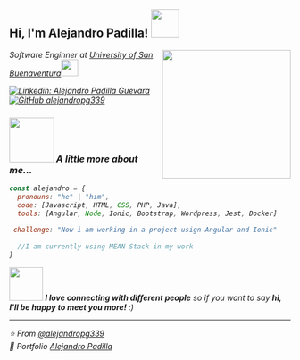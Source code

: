 <h2> Hi, I'm Alejandro Padilla! <img src="https://media.giphy.com/media/VJTWVub4Kyxn420SsH/giphy.gif" width="50"></h2>
<img align='right' src="https://media.giphy.com/media/ZVik7pBtu9dNS/giphy.gif" width="230">
<p><em>Software Enginner at <a href="https://www.usbbog.edu.co/">University of San Buenaventura</a><img src="https://media.giphy.com/media/fYSnHlufseco8Fh93Z/giphy.gif" width="30"><!--</br>Developer Consultant at <a href="https://www.thoughtworks.com">ThoughtWorks</a><img src="https://media.giphy.com/media/WUlplcMpOCEmTGBtBW/giphy.gif" width="30"> 
</em></p>-->

[![Linkedin: Alejandro Padilla Guevara](https://img.shields.io/badge/-AlejandroPadilla-blue?style=flat-square&logo=Linkedin&logoColor=white&link=https://www.linkedin.com/in/alejandro-padilla-guevara-31a445165)](https://www.linkedin.com/in/alejandro-padilla-guevara-31a445165)
[![GitHub alejandropg339](https://img.shields.io/github/followers/alejandropg339?label=follow&style=social)](https://github.com/alejandropg339)


### <img src="https://media.giphy.com/media/14u2xf1flRHgacyWu6/giphy.gif" width="80"> A little more about me...  

```javascript
const alejandro = {
  pronouns: "he" | "him",
  code: [Javascript, HTML, CSS, PHP, Java],
  tools: [Angular, Node, Ionic, Bootstrap, Wordpress, Jest, Docker]
  
 challenge: "Now i am working in a project usign Angular and Ionic"
  
  //I am currently using MEAN Stack in my work
}
```

<img src="https://media.giphy.com/media/LnQjpWaON8nhr21vNW/giphy.gif" width="60"> <em><b>I love connecting with different people</b> so if you want to say <b>hi, I'll be happy to meet you more!</b> :)</em>

---

⭐️ From [@alejandropg339](https://github.com/alejandropg339)<br>
👦 Portfolio [Alejandro Padilla](https://alejandropg339.github.io)

<!--
**alejandropg339/alejandropg339** is a ✨ _special_ ✨ repository because its `README.md` (this file) appears on your GitHub profile.

Here are some ideas to get you started:

- 🔭 I’m currently working on ...
- 🌱 I’m currently learning ...
- 👯 I’m looking to collaborate on ...
- 🤔 I’m looking for help with ...
- 💬 Ask me about ...
- 📫 How to reach me: ...
- 😄 Pronouns: ...
- ⚡ Fun fact: ...
-->
